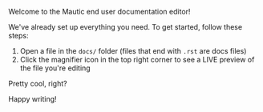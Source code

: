 Welcome to the Mautic end user documentation editor!

We've already set up everything you need. To get started, follow these steps:
1. Open a file in the `docs/` folder (files that end with `.rst` are docs files)
2. Click the magnifier icon in the top right corner to see a LIVE preview of the file you're editing

Pretty cool, right?

Happy writing!
